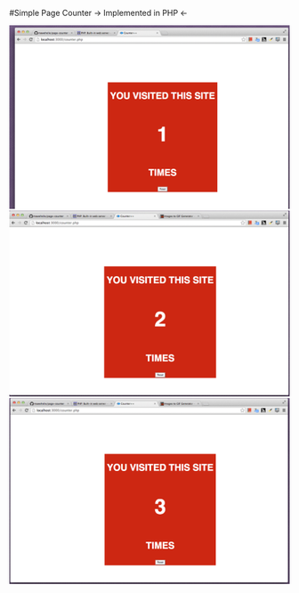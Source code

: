 #Simple Page Counter
-> Implemented in PHP <-



![alt text](https://github.com/mawehelie/page-counter/raw/master/img/1.png)
![alt text](https://github.com/mawehelie/page-counter/raw/master/img/2.png)
![alt text](https://github.com/mawehelie/page-counter/raw/master/img/3.png)
